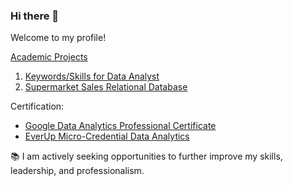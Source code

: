 ### Hi there 👋
Welcome to my profile!

[Academic Projects](https://github.com/JakeLi2001/Academic-Projects)
1. [Keywords/Skills for Data Analyst](https://github.com/JakeLi2001/Academic-Projects/tree/main/CIS%203120%20-%20Programming%20for%20Analytics)
2. [Supermarket Sales Relational Database](https://github.com/JakeLi2001/Academic-Projects/tree/main/CIS%203400%20-%20Database%20Management%20Systems)

Certification:
- [Google Data Analytics Professional Certificate](https://github.com/JakeLi2001/Google-Data-Analytics-Professional-Certificate)
- [EverUp Micro-Credential Data Analytics](https://github.com/JakeLi2001/EverUp-Micro-Credential-Data-Analytics)

:books:	I am actively seeking opportunities to further improve my skills, leadership, and professionalism.



<!--
**JakeLi2001/JakeLi2001** is a ✨ _special_ ✨ repository because its `README.md` (this file) appears on your GitHub profile.

Here are some ideas to get you started:

- 🔭 I’m currently working on ...
- 🌱 I’m currently learning ...
- 👯 I’m looking to collaborate on ...
- 🤔 I’m looking for help with ...
- 💬 Ask me about ...
- 📫 How to reach me: ...
- 😄 Pronouns: ...
- ⚡ Fun fact: ...
-->
